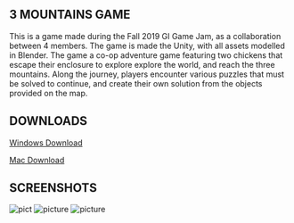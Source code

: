 ## 3 MOUNTAINS GAME
This is a game made during the Fall 2019 GI Game Jam, as a collaboration between 4 members. The game is made the Unity, with all assets 
modelled in Blender. The game a co-op adventure game featuring two chickens that escape their enclosure to explore explore the world, and reach the 
three mountains. Along the journey, players encounter various puzzles that must be solved to continue, and create their own solution from the objects 
provided on the map.

## DOWNLOADS

[Windows Download](https://github.com/fjij/3-mountains-game/releases/tag/1)

[Mac Download](https://github.com/fjij/3-mountains-game/releases/tag/2)

## SCREENSHOTS

![pict](Screenshots/Screen_Shot_2019-09-29_at_4.49.45_PM.png)
![picture](Screenshots/Screen_Shot_2019-09-29_at_4.49.12_PM.png)
![picture](Screenshots/Screen_Shot_2019-09-29_at_4.48.24_PM.png)
